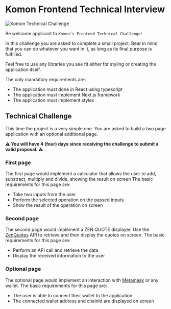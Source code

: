 # Komon Frontend Technical Interview
![Komon Technical Challenge](https://user-images.githubusercontent.com/75724798/191496086-1a644015-216c-4bb2-bdf4-c41cd673bf2a.png)

Be welcome applicant to `Komon's Frontend Technical Challenge`!

In this challenge you are asked to complete a small project. Bear in mind that you can do whatever you want in it, as long as its final purpose is fulfilled.

Feel free to use any libraries you see fit either for styling or creating the application itself.

The only mandatory requirements are:

- The application must done in React using typescript
- The application must implement Next.js framework
- The application must implement styles

## Technical Challenge

This time the project is a very simple one. You are asked to build a two page application with an optional additional page.

**⚠️ You will have 4 (four) days since receiving the challenge to submit a valid proposal. ⚠️**

### First page

The first page would implement a calculator that allows the user to add, substract, multiply and divide, showing the result on screen
The basic requirements for this page are:

- Take two inputs from the user
- Perform the selected operation on the passed inputs
- Show the result of the operation on screen

### Second page

The second page would implement a ZEN QUOTE displayer. Use the [ZenQuotes](https://zenquotes.io/) API to retrieve and then display the quotes on screen.
The basic requirements for this page are:

- Perform an API call and retrieve the data
- Display the received information to the user

### Optional page

The optional page would implement an interaction with [Metamask](https://metamask.io/) or any wallet.
The basic requirements for this page are:

- The user is able to connect their wallet to the application
- The connected wallet address and chainId are displayed on screen

